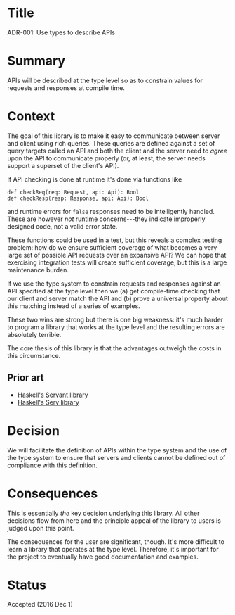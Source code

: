 # Title

ADR-001: Use types to describe APIs

# Summary

APIs will be described at the type level so as to constrain values for 
requests and responses at compile time.

# Context

The goal of this library is to make it easy to communicate between 
server and client using rich queries. These queries are defined against 
a set of query targets called an API and both the client and the server 
need to *agree* upon the API to communicate properly (or, at least, the 
server needs support a superset of the client's API).

If API checking is done at runtime it's done via functions like

    def checkReq(req: Request, api: Api): Bool
    def checkResp(resp: Response, api: Api): Bool
    
and runtime errors for `false` responses need to be intelligently 
handled. These are however *not* runtime concerns---they indicate 
improperly designed code, not a valid error state.

These functions could be used in a test, but this reveals a complex 
testing problem: how do we ensure sufficient coverage of what becomes a 
very large set of possible API requests over an expansive API? We can 
hope that exercising integration tests will create sufficient coverage, 
but this is a large maintenance burden.
 
If we use the type system to constrain requests and responses against an
API specified at the type level then we (a) get compile-time checking 
that our client and server match the API and (b) prove a universal 
property about this matching instead of a series of examples.

These two wins are strong but there is one big weakness: it's much 
harder to program a library that works at the type level and the 
resulting errors are absolutely terrible.

The core thesis of this library is that the advantages outweigh the 
costs in this circumstance.

## Prior art

- [Haskell's Servant library](https://hackage.haskell.org/package/servant)
- [Haskell's Serv library](https://github.com/tel/serv)

# Decision

We will facilitate the definition of APIs within the type system and the 
use of the type system to ensure that servers and clients cannot be 
defined out of compliance with this definition.

# Consequences

This is essentially *the* key decision underlying this library. All 
other decisions flow from here and the principle appeal of the library 
to users is judged upon this point.

The consequences for the user are significant, though. It's more 
difficult to learn a library that operates at the type level. Therefore, 
it's important for the project to eventually have good documentation and 
examples.

# Status

Accepted (2016 Dec 1)
